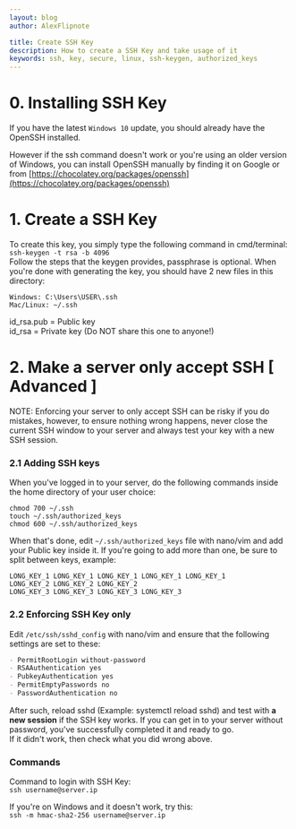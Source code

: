 ```yaml
---
layout: blog
author: AlexFlipnote

title: Create SSH Key
description: How to create a SSH Key and take usage of it
keywords: ssh, key, secure, linux, ssh-keygen, authorized_keys
---
```

# 0. Installing SSH Key
If you have the latest `Windows 10` update, you should already have the OpenSSH installed.

However if the ssh command doesn't work or you're using an older version of Windows, you can install
OpenSSH manually by finding it on Google or from [https://chocolatey.org/packages/openssh](https://chocolatey.org/packages/openssh)

# 1. Create a SSH Key
To create this key, you simply type the following command in cmd/terminal:<br>
`ssh-keygen -t rsa -b 4096`<br>
Follow the steps that the keygen provides, passphrase is optional.
When you're done with generating the key, you should have 2 new files in this directory:
```
Windows: C:\Users\USER\.ssh
Mac/Linux: ~/.ssh
```
id_rsa.pub = Public key<br>
id_rsa = Private key (Do NOT share this one to anyone!)

# 2. Make a server only accept SSH [ Advanced ]
NOTE: Enforcing your server to only accept SSH can be risky if you do mistakes, however, to ensure nothing wrong happens, never close the current SSH window to your server and always test your key with a new SSH session.

### 2.1 Adding SSH keys
When you've logged in to your server, do the following commands inside the home directory of your user choice:
```
chmod 700 ~/.ssh
touch ~/.ssh/authorized_keys
chmod 600 ~/.ssh/authorized_keys
```
When that's done, edit `~/.ssh/authorized_keys` file with nano/vim and add your Public key inside it.
If you're going to add more than one, be sure to split between keys, example:
```
LONG_KEY_1 LONG_KEY_1 LONG_KEY_1 LONG_KEY_1 LONG_KEY_1
LONG_KEY_2 LONG_KEY_2 LONG_KEY_2
LONG_KEY_3 LONG_KEY_3 LONG_KEY_3 LONG_KEY_3
```

### 2.2 Enforcing SSH Key only
Edit `/etc/ssh/sshd_config` with nano/vim and ensure that the following settings are set to these:
```md
- PermitRootLogin without-password
- RSAAuthentication yes
- PubkeyAuthentication yes
- PermitEmptyPasswords no
- PasswordAuthentication no
```
After such, reload sshd (Example: systemctl reload sshd) and test with **a new session** if the SSH key works.
If you can get in to your server without password, you've successfully completed it and ready to go.<br>
If it didn't work, then check what you did wrong above.

### Commands
Command to login with SSH Key:<br>
`ssh username@server.ip`

If you're on Windows and it doesn't work, try this:<br>
`ssh -m hmac-sha2-256 username@server.ip`
